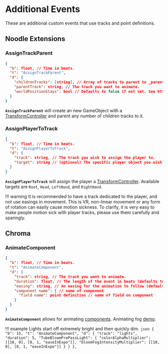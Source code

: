 # Additional Events

These are additional custom events that use tracks and point definitions.

## Noodle Extensions
### AssignTrackParent
```json
{
  "b": float, // Time in beats.
  "t": "AssignTrackParent",
  "d": {
    "childrenTracks": [string], // Array of tracks to parent to _parentTrack.
    "parentTrack": string, // The track you want to animate.
    "worldPositionStays": bool // Defaults to false if not set. See https://docs.unity3d.com/ScriptReference/Transform.SetParent.html
  }
}
```
**`AssignTrackParent`** will create an new GameObject with a [TransformController](/environment/environment/#transformcontroller) and parent any number of children tracks to it.

### AssignPlayerToTrack
```json
{
  "b": float, // Time in beats.
  "t": "AssignPlayerToTrack",
  "d": {
    "track": string, // The track you wish to assign the player to.
    "target": string // (optional) The specific player object you wish to target.
  }
}
```
**`AssignPlayerToTrack`** will assign the player a [TransformController](/environment/environment/#transformcontroller).
Available targets are `Root`, `Head`, `LeftHand`, and `RightHand`.

!!! warning
    It is recommended to have a track dedicated to the player, and not use easings in movement.
    This is VR, non-linear movement or any form of rotation can easily cause motion sickness.
    To clarify, it is very easy to make people motion sick with player tracks, please use them carefully and sparingly.

## Chroma
### AnimateComponent
```json
{
  "b": float, // Time in beats.
  "t": "AnimateComponent",
  "d": {
    "track": string, // The track you want to animate.
    "duration": float, // The length of the event in beats (defaults to 0).
    "easing": string, // An easing for the animation to follow (defaults to easeLinear).
    "component name": { // name of component
      "field name": point definition // name of field on component
    }
  }
}
```
**`AnimateComponent`** allows for animating [components](/environment/environment/#components). Animating fog [demo](https://streamable.com/d1ztwq).

!!! example
    Lights start off extremely bright and then quickly dim.
    ```json
    {
      "b": 15,
      "t": "AnimateComponent",
      "d": {
        "track": "lights",
        "duration": 5,
        "TubeBloomPrePassLight":
          {
              "colorAlphaMultiplier": [[10, 0], [0, 1, "easeInExpo"]],
              "bloomFogIntensityMultiplier": [[10, 0], [0, 1, "easeInExpo"]]
          }
      }
    },
    ```
